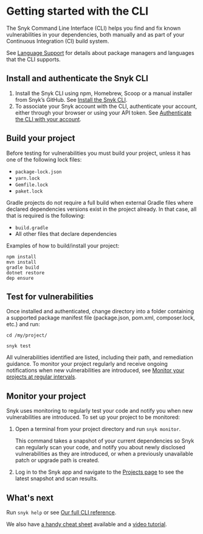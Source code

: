 # Getting started with the CLI

The Snyk Command Line Interface \(CLI\) helps you find and fix known vulnerabilities in your dependencies, both manually and as part of your Continuous Integration \(CI\) build system.

See [Language Support](https://support.snyk.io/hc/en-us/articles/360000911957-Language-support) for details about package managers and languages that the CLI supports.

## Install and authenticate the Snyk CLI

1. Install the Snyk CLI using npm, Homebrew, Scoop or a manual installer from Snyk’s GitHub. See [Install the Snyk CLI](../install-the-snyk-cli/). 
2. To associate your Snyk account with the CLI, authenticate your account, either through your browser or using your API token. See [Authenticate the CLI with your account](https://docs.snyk.io/snyk-cli/install-the-snyk-cli/authenticate-the-cli-with-your-account).

## Build your project

Before testing for vulnerabilities you must build your project, unless it has one of the following lock files:

* `package-lock.json` 
* `yarn.lock`  
* `Gemfile.lock`  
* `paket.lock`

Gradle projects do not require a full build when external Gradle files where declared dependencies versions exist in the project already. In that case, all that is required is the following:

* `build.gradle` 
* All other files that declare dependencies

Examples of how to build/install your project:

`npm install`  
`mvn install`  
`gradle build`  
`dotnet restore`  
`dep ensure`

## Test for vulnerabilities

Once installed and authenticated, change directory into a folder containing a supported package manifest file \(package.json, pom.xml, composer.lock, etc.\) and run:

`cd /my/project/`

`snyk test`

All vulnerabilities identified are listed, including their path, and remediation guidance. To monitor your project regularly and receive ongoing notifications when new vulnerabilities are introduced, see [Monitor your projects at regular intervals](https://support.snyk.io/hc/articles/360003851297#UUID-0de07f93-0f4e-3665-7f4b-466fff3b327a).

## Monitor your project

Snyk uses monitoring to regularly test your code and notify you when new vulnerabilities are introduced. To set up your project to be monitored:

1. Open a terminal from your project directory and run `snyk monitor`.

   This command takes a snapshot of your current dependencies so Snyk can regularly scan your code, and notify you about newly disclosed vulnerabilities as they are introduced, or when a previously unavailable patch or upgrade path is created.

2. Log in to the Snyk app and navigate to the [Projects page](https://app.snyk.io/projects) to see the latest snapshot and scan results.

## **What's next**

Run `snyk help` or see [Our full CLI reference](https://support.snyk.io/hc/articles/360003812578#UUID-c88e66cf-431c-9ab1-d388-a8f82991c6e0).

We also have [a handy cheat sheet](https://res.cloudinary.com/snyk/image/upload/v1551195097/Snyk_CLI_Cheat_Sheet.pdf) available and a [video tutorial](https://www.youtube.com/watch?v=xp_LtchEkT8).

